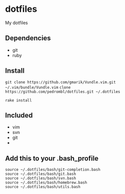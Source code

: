 dotfiles
========

My dotfiles

Dependencies
------------
* git
* ruby


Install
-------
`git clone https://github.com/gmarik/Vundle.vim.git ~/.vim/bundle/Vundle.vim`
`clone https://github.com/pedrombl/dotfiles.git ~/.dotfiles`

`rake install`


Included
--------
* vim
* svn
* git
*

Add this to your .bash_profile
--------
```
source ~/.dotfiles/bash/git-completion.bash
source ~/.dotfiles/bash/git.bash
source ~/.dotfiles/bash/svn.bash
source ~/.dotfiles/bash/homebrew.bash
source ~/.dotfiles/bash/utils.bash
```

